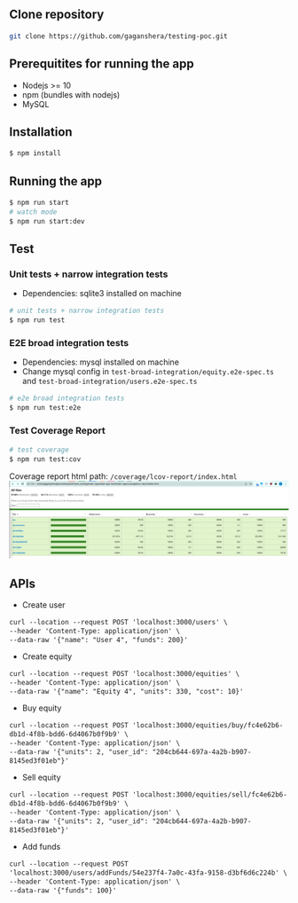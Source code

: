 ## Clone repository
```bash
git clone https://github.com/gaganshera/testing-poc.git
```

## Prerequitites for running the app
- Nodejs >= 10
- npm (bundles with nodejs)
- MySQL

## Installation

```bash
$ npm install
```

## Running the app

```bash
$ npm run start
# watch mode
$ npm run start:dev
```

## Test

### Unit tests + narrow integration tests
- Dependencies: sqlite3 installed on machine
```bash
# unit tests + narrow integration tests
$ npm run test
```

### E2E broad integration tests
- Dependencies: mysql installed on machine
- Change mysql config in `test-broad-integration/equity.e2e-spec.ts` and `test-broad-integration/users.e2e-spec.ts`
```bash
# e2e broad integration tests
$ npm run test:e2e
```

### Test Coverage Report
```bash
# test coverage
$ npm run test:cov
```
Coverage report html path: `/coverage/lcov-report/index.html`
![coverage](./coverage.png)

## APIs

- Create user
```
curl --location --request POST 'localhost:3000/users' \
--header 'Content-Type: application/json' \
--data-raw '{"name": "User 4", "funds": 200}'
```

- Create equity
```
curl --location --request POST 'localhost:3000/equities' \
--header 'Content-Type: application/json' \
--data-raw '{"name": "Equity 4", "units": 330, "cost": 10}'
```

- Buy equity
```
curl --location --request POST 'localhost:3000/equities/buy/fc4e62b6-db1d-4f8b-bdd6-6d4067b0f9b9' \
--header 'Content-Type: application/json' \
--data-raw '{"units": 2, "user_id": "204cb644-697a-4a2b-b907-8145ed3f01eb"}'
```

- Sell equity
```
curl --location --request POST 'localhost:3000/equities/sell/fc4e62b6-db1d-4f8b-bdd6-6d4067b0f9b9' \
--header 'Content-Type: application/json' \
--data-raw '{"units": 2, "user_id": "204cb644-697a-4a2b-b907-8145ed3f01eb"}'
```

- Add funds
```
curl --location --request POST 'localhost:3000/users/addFunds/54e237f4-7a0c-43fa-9158-d3bf6d6c224b' \
--header 'Content-Type: application/json' \
--data-raw '{"funds": 100}'
```
